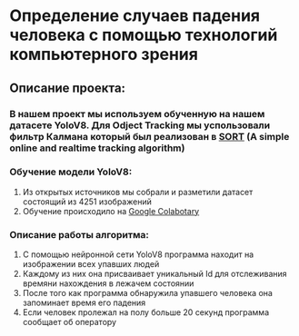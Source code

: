 Определение случаев падения человека с помощью технологий компьютерного зрения
=====
## Описание проекта:
  ### В нашем проект мы используем обученную на нашем датасете YoloV8. Для Odject Tracking мы успользовали фильтр Калмана который был реализован в [SORT](https://github.com/abewley/sort) (A simple online and realtime tracking algorithm)


### Обучение модели YoloV8:
  1) Из открытых источников мы собрали и разметили датасет состоящий из 4251 изображений
  2) Обучение происходило на [Google Colabotary](https://colab.google/)


### Описание работы алгоритма:
  1) С помощью нейронной сети YoloV8 программа находит на изображении всех упавших людей
  2) Каждому из них она присваивает уникальный Id для отслеживания времяни нахождения в лежачем состоянии
  3) После того как программа обнаружила упавшего человека она запоминает время его падения
  4) Если человек пролежал на полу больше 20 секунд программа сообщает об оператору
